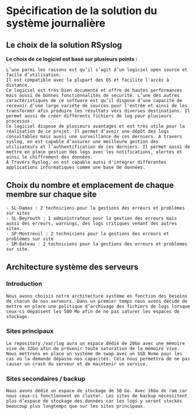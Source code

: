 # **Spécification de la solution du système journalière**

## **Le choix de la solution RSyslog**

**Le choix de ce logiciel est basé sur plusieurs points :**

    L’une parmi les raisons est qu’il s’agit d’un logiciel open source et facile d’utilisation.
    Il est compatible avec la plupart des OS et facilite l'accès à distance.
    Ce logiciel est très bien documenté et offre de hautes performances mais aussi de bonnes fonctionnalités de sécurité. L’une des autres caractéristiques de ce software est qu’il dispose d’une capacité de recevoir d’une large variété de sources pour l'entrée et ainsi de les transformer afin produire les résultats vers diverses destinations. Il permet aussi de créer différents fichiers de log pour plusieurs processus.
    Ce logiciel dispose de plusieurs avantages et est très utile pour la réalisation de ce projet. Il permet d’avoir une dépôt des logs consultables mais aussi une surveillance de ces derniers. A travers syslog, on est capable d’assurer une meilleure gestion des utilisateurs et l’authentification de ces derniers. Il permet aussi de mettre en place gestion des logs avec les notifications, alertes et ainsi le chiffrement des données.
    À Travers Ryslog, on est capable aussi d'intégrer différentes applications informatiques comme une base de données.

## **Choix du nombre et emplacement de chaque membre sur chaque site**

    - SL-Damas : 2 techniciens pour la gestions des erreurs et problèmes sur sites
    - SL-Beyrouth : 1 administrateur pour la gestion des erreurs mais aussi des erreurs, warnings, des logs critiques venant des autres sites.
    - SP-Montreuil : 2 techniciens pour la gestions des erreurs et problèmes sur site
    - SM-Bateau : 2 techniciens pour la gestions des erreurs et problèmes sur site.

## **Architecture système des serveurs**

### **Introduction**

    Nous avons choisis notre architecture système en fonction des besoins de chacun de nos serveurs. Dans un premier temps nous avons décidé de mettre en place une politique d’archivage des fichiers de logs lorsque ceux-ci dépassent les 500 Mo afin de ne pas saturer les espaces de stockage.

### **Sites principaux**

    Le repository /var/log aura un espace dédié de 20Go avec une mémoire vive de 32Go afin de prévenir toute saturation de la mémoire vive. Nous mettrons en place un système de swap avec un SSD Nvme pour les cas où la demande dépasse nos capacités. Cela nous permettra de ne pas causer un crash du serveur et de maintenir un service.

### **Sites secondaires / backup**

    Nous avons dédié un espace de stockage de 50 Go. Avec 16Go de ram car nous ceux-ci fonctionnent en cluster. Les sites de backup nécessitent plus d’espace de stockage des données car les logs y seront stockés beaucoup plus longtemps que sur les sites principaux.
